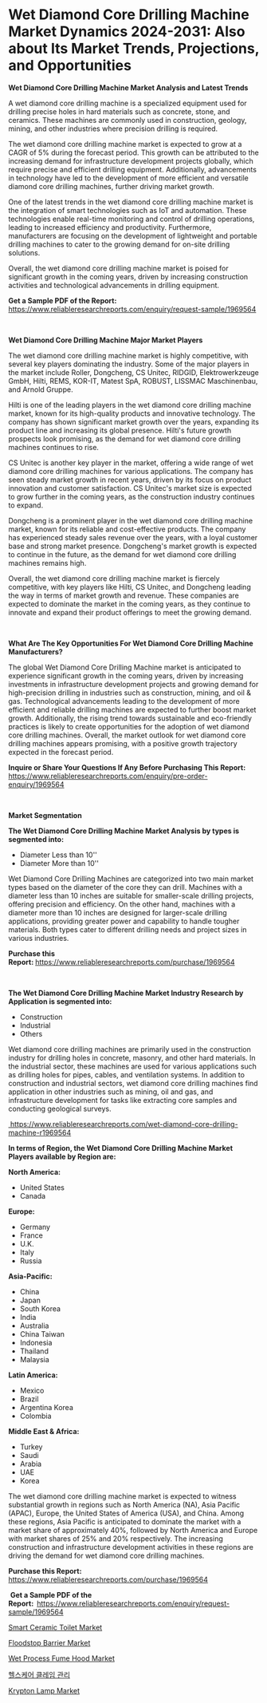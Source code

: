 <p><h1>Wet Diamond Core Drilling Machine Market Dynamics 2024-2031: Also about Its Market Trends, Projections, and Opportunities</h1></p><p><strong>Wet Diamond Core Drilling Machine Market Analysis and Latest Trends</strong></p>
<p><p>A wet diamond core drilling machine is a specialized equipment used for drilling precise holes in hard materials such as concrete, stone, and ceramics. These machines are commonly used in construction, geology, mining, and other industries where precision drilling is required.</p><p>The wet diamond core drilling machine market is expected to grow at a CAGR of 5% during the forecast period. This growth can be attributed to the increasing demand for infrastructure development projects globally, which require precise and efficient drilling equipment. Additionally, advancements in technology have led to the development of more efficient and versatile diamond core drilling machines, further driving market growth.</p><p>One of the latest trends in the wet diamond core drilling machine market is the integration of smart technologies such as IoT and automation. These technologies enable real-time monitoring and control of drilling operations, leading to increased efficiency and productivity. Furthermore, manufacturers are focusing on the development of lightweight and portable drilling machines to cater to the growing demand for on-site drilling solutions.</p><p>Overall, the wet diamond core drilling machine market is poised for significant growth in the coming years, driven by increasing construction activities and technological advancements in drilling equipment.</p></p>
<p><strong>Get a Sample PDF of the Report:&nbsp;</strong> <a href="https://www.reliableresearchreports.com/enquiry/request-sample/1969564">https://www.reliableresearchreports.com/enquiry/request-sample/1969564</a></p>
<p>&nbsp;</p>
<p><strong>Wet Diamond Core Drilling Machine Major Market Players</strong></p>
<p><p>The wet diamond core drilling machine market is highly competitive, with several key players dominating the industry. Some of the major players in the market include Roller, Dongcheng, CS Unitec, RIDGID, Elektrowerkzeuge GmbH, Hilti, REMS, KOR-IT, Matest SpA, ROBUST, LISSMAC Maschinenbau, and Arnold Gruppe.</p><p>Hilti is one of the leading players in the wet diamond core drilling machine market, known for its high-quality products and innovative technology. The company has shown significant market growth over the years, expanding its product line and increasing its global presence. Hilti's future growth prospects look promising, as the demand for wet diamond core drilling machines continues to rise.</p><p>CS Unitec is another key player in the market, offering a wide range of wet diamond core drilling machines for various applications. The company has seen steady market growth in recent years, driven by its focus on product innovation and customer satisfaction. CS Unitec's market size is expected to grow further in the coming years, as the construction industry continues to expand.</p><p>Dongcheng is a prominent player in the wet diamond core drilling machine market, known for its reliable and cost-effective products. The company has experienced steady sales revenue over the years, with a loyal customer base and strong market presence. Dongcheng's market growth is expected to continue in the future, as the demand for wet diamond core drilling machines remains high.</p><p>Overall, the wet diamond core drilling machine market is fiercely competitive, with key players like Hilti, CS Unitec, and Dongcheng leading the way in terms of market growth and revenue. These companies are expected to dominate the market in the coming years, as they continue to innovate and expand their product offerings to meet the growing demand.</p></p>
<p>&nbsp;</p>
<p><strong>What Are The Key Opportunities For Wet Diamond Core Drilling Machine Manufacturers?</strong></p>
<p><p>The global Wet Diamond Core Drilling Machine market is anticipated to experience significant growth in the coming years, driven by increasing investments in infrastructure development projects and growing demand for high-precision drilling in industries such as construction, mining, and oil & gas. Technological advancements leading to the development of more efficient and reliable drilling machines are expected to further boost market growth. Additionally, the rising trend towards sustainable and eco-friendly practices is likely to create opportunities for the adoption of wet diamond core drilling machines. Overall, the market outlook for wet diamond core drilling machines appears promising, with a positive growth trajectory expected in the forecast period.</p></p>
<p><strong>Inquire or Share Your Questions If Any Before Purchasing This Report:</strong> <a href="https://www.reliableresearchreports.com/enquiry/pre-order-enquiry/1969564">https://www.reliableresearchreports.com/enquiry/pre-order-enquiry/1969564</a></p>
<p>&nbsp;</p>
<p><strong>Market Segmentation</strong></p>
<p><strong>The Wet Diamond Core Drilling Machine Market Analysis by types is segmented into:</strong></p>
<p><ul><li>Diameter Less than 10''</li><li>Diameter More than 10''</li></ul></p>
<p><p>Wet Diamond Core Drilling Machines are categorized into two main market types based on the diameter of the core they can drill. Machines with a diameter less than 10 inches are suitable for smaller-scale drilling projects, offering precision and efficiency. On the other hand, machines with a diameter more than 10 inches are designed for larger-scale drilling applications, providing greater power and capability to handle tougher materials. Both types cater to different drilling needs and project sizes in various industries.</p></p>
<p><strong>Purchase this Report:&nbsp;</strong><a href="https://www.reliableresearchreports.com/purchase/1969564">https://www.reliableresearchreports.com/purchase/1969564</a></p>
<p>&nbsp;</p>
<p><strong>The Wet Diamond Core Drilling Machine Market Industry Research by Application is segmented into:</strong></p>
<p><ul><li>Construction</li><li>Industrial</li><li>Others</li></ul></p>
<p><p>Wet diamond core drilling machines are primarily used in the construction industry for drilling holes in concrete, masonry, and other hard materials. In the industrial sector, these machines are used for various applications such as drilling holes for pipes, cables, and ventilation systems. In addition to construction and industrial sectors, wet diamond core drilling machines find application in other industries such as mining, oil and gas, and infrastructure development for tasks like extracting core samples and conducting geological surveys.</p></p>
<p><a href="https://www.reliableresearchreports.com/wet-diamond-core-drilling-machine-r1969564">&nbsp;https://www.reliableresearchreports.com/wet-diamond-core-drilling-machine-r1969564</a></p>
<p><strong>In terms of Region, the Wet Diamond Core Drilling Machine Market Players available by Region are:</strong></p>
<p>
    <p> <strong> North America: </strong>
        <ul>
            <li>United States</li>
            <li>Canada</li>
        </ul>
        </p> 
    <p> <strong> Europe: </strong>
        <ul>
            <li>Germany</li>
            <li>France</li>
            <li>U.K.</li>
            <li>Italy</li>
            <li>Russia</li>
        </ul>
        </p> 
    <p> <strong> Asia-Pacific: </strong>
        <ul>
            <li>China</li>
            <li>Japan</li>
            <li>South Korea</li>
            <li>India</li>
            <li>Australia</li>
            <li>China Taiwan</li>
            <li>Indonesia</li>
            <li>Thailand</li>
            <li>Malaysia</li>
        </ul>
        </p> 
    <p> <strong> Latin America: </strong>
        <ul>
            <li>Mexico</li>
            <li>Brazil</li>
            <li>Argentina Korea</li>
            <li>Colombia</li>
        </ul>
        </p> 
    <p> <strong> Middle East & Africa: </strong>
        <ul>
            <li>Turkey</li>
            <li>Saudi</li>
            <li>Arabia</li>
            <li>UAE</li>
            <li>Korea</li>
        </ul>
    </p>
    </p>
<p><p>The wet diamond core drilling machine market is expected to witness substantial growth in regions such as North America (NA), Asia Pacific (APAC), Europe, the United States of America (USA), and China. Among these regions, Asia Pacific is anticipated to dominate the market with a market share of approximately 40%, followed by North America and Europe with market shares of 25% and 20% respectively. The increasing construction and infrastructure development activities in these regions are driving the demand for wet diamond core drilling machines.</p></p>
<p><strong>Purchase this Report: </strong><a href="https://www.reliableresearchreports.com/purchase/1969564">https://www.reliableresearchreports.com/purchase/1969564</a></p>
<p>&nbsp;<strong>Get a Sample PDF of the Report:&nbsp;&nbsp;</strong><a href="https://www.reliableresearchreports.com/enquiry/request-sample/1969564">https://www.reliableresearchreports.com/enquiry/request-sample/1969564</a></p>
<p><strong></strong></p>
<p><p><a href="https://medium.com/@abdulkoss1996/smart-ceramic-toilet-market-size-market-segmentation-market-trends-and-growth-analysis-forecast-18a95ee57ea0">Smart Ceramic Toilet Market</a></p><p><a href="https://www.linkedin.com/pulse/global-floodstop-barrier-market-focus-application-end-use-industry-hvw0f?trackingId=HxULnYjBQZyqGzVNBeeOJA%3D%3D">Floodstop Barrier Market</a></p><p><a href="https://github.com/philipWlf74/Market-Research-Report-List-1/blob/main/wet-process-fume-hood-market.md">Wet Process Fume Hood Market</a></p><p><a href="https://github.com/wallacBahrtyinger567686/Market-Research-Report-List-3/blob/main/470084372125.md">헬스케어 클레임 관리</a></p><p><a href="https://medium.com/@shjsi3663/krypton-lamp-industry-analysis-report-its-market-size-growing-with-a-cagr-of-6-3-69db2db25dfc">Krypton Lamp Market</a></p></p>
